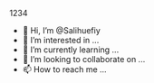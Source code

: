 


1234



- 👋 Hi, I’m @Salihuefiy
- 👀 I’m interested in ...
- 🌱 I’m currently learning ...
- 💞️ I’m looking to collaborate on ...
- 📫 How to reach me ...

<!---
Salihuefiy/Salihuefiy is a ✨ special ✨ repository because its `README.md` (this file) appears on your GitHub profile.
You can click the Preview link to take a look at your changes.
--->
